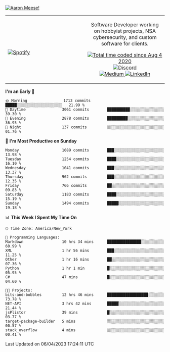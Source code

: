[![Aaron Meese!](https://user-images.githubusercontent.com/17814535/88975338-a2aabf00-d27f-11ea-963f-8a19608716b4.png)](https://github.com/ajmeese7/readme-ascii "README ASCII")

<!-- Modified from project here: https://github.com/novatorem/novatorem -->
<table width="100%">
  <tr>
  <td width="50%">

&nbsp; <br> [![Spotify](https://ajmeese7.vercel.app/api/spotify)](https://open.spotify.com/user/ajmeese)

  </td>
  <td width="50%">
    <p align="center">
    Software Developer working on hobbyist projects, NSA cybersecurity, and custom software for clients.
    </p>
    <p align="center">
      <a href="https://wakatime.com/@f726891d-3b02-46cd-9b60-e8c59f9e2b14">
        <img src="https://wakatime.com/badge/user/f726891d-3b02-46cd-9b60-e8c59f9e2b14.svg" alt="Total time coded since Aug 4 2020" title="WakaTime" />
      </a>
      <a href="http://link.aaronmeese.com/discord">
        <img src="https://img.shields.io/badge/discord-ajmeese7%234835-369?style=flat-square&logo=discord&logoColor=white&color=purple" alt="Discord" title="Discord">
      </a>
      <br />
      <a href="https://link.aaronmeese.com/medium">
        <img src="https://img.shields.io/badge/medium-ajmeese7-1DB954?style=flat-square&logo=medium&logoColor=white" alt="Medium" title="Medium">
      </a>
      <a href="https://link.aaronmeese.com/linkedin">
        <img src="https://img.shields.io/badge/linkedIn-aaronmeese-1DB954?style=flat-square&logo=linkedin&logoColor=white&color=blue" alt="LinkedIn" title="LinkedIn">
      </a>
    </p>
  </td>

</table>

[//]: <> (The `&nbsp;` is to have Aphelion take up more space)

<!--START_SECTION:waka-->
**I'm an Early 🐤** 

```text
🌞 Morning                1713 commits        █████░░░░░░░░░░░░░░░░░░░░   21.99 % 
🌆 Daytime                3061 commits        ██████████░░░░░░░░░░░░░░░   39.30 % 
🌃 Evening                2878 commits        █████████░░░░░░░░░░░░░░░░   36.95 % 
🌙 Night                  137 commits         ░░░░░░░░░░░░░░░░░░░░░░░░░   01.76 % 
```
📅 **I'm Most Productive on Sunday** 

```text
Monday                   1089 commits        ███░░░░░░░░░░░░░░░░░░░░░░   13.98 % 
Tuesday                  1254 commits        ████░░░░░░░░░░░░░░░░░░░░░   16.10 % 
Wednesday                1041 commits        ███░░░░░░░░░░░░░░░░░░░░░░   13.37 % 
Thursday                 962 commits         ███░░░░░░░░░░░░░░░░░░░░░░   12.35 % 
Friday                   766 commits         ██░░░░░░░░░░░░░░░░░░░░░░░   09.83 % 
Saturday                 1183 commits        ████░░░░░░░░░░░░░░░░░░░░░   15.19 % 
Sunday                   1494 commits        █████░░░░░░░░░░░░░░░░░░░░   19.18 % 
```


📊 **This Week I Spent My Time On** 

```text
🕑︎ Time Zone: America/New_York

💬 Programming Languages: 
Markdown                 10 hrs 34 mins      ███████████████░░░░░░░░░░   60.99 % 
XML                      1 hr 56 mins        ███░░░░░░░░░░░░░░░░░░░░░░   11.25 % 
Other                    1 hr 16 mins        ██░░░░░░░░░░░░░░░░░░░░░░░   07.36 % 
Python                   1 hr 1 min          █░░░░░░░░░░░░░░░░░░░░░░░░   05.95 % 
C#                       47 mins             █░░░░░░░░░░░░░░░░░░░░░░░░   04.60 % 

🐱‍💻 Projects: 
bits-and-bobbles         12 hrs 46 mins      ██████████████████░░░░░░░   73.78 % 
NET-API                  3 hrs 42 mins       █████░░░░░░░░░░░░░░░░░░░░   21.44 % 
jsPlistor                39 mins             █░░░░░░░░░░░░░░░░░░░░░░░░   03.77 % 
target-package-builder   5 mins              ░░░░░░░░░░░░░░░░░░░░░░░░░   00.57 % 
stack_overflow           4 mins              ░░░░░░░░░░░░░░░░░░░░░░░░░   00.41 % 
```


 Last Updated on 06/04/2023 17:24:11 UTC
<!--END_SECTION:waka-->

